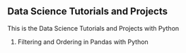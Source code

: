 ## Data Science Tutorials and Projects
This is the Data Science Tutorials and Projects with Python 

1. Filtering and Ordering in Pandas with Python
